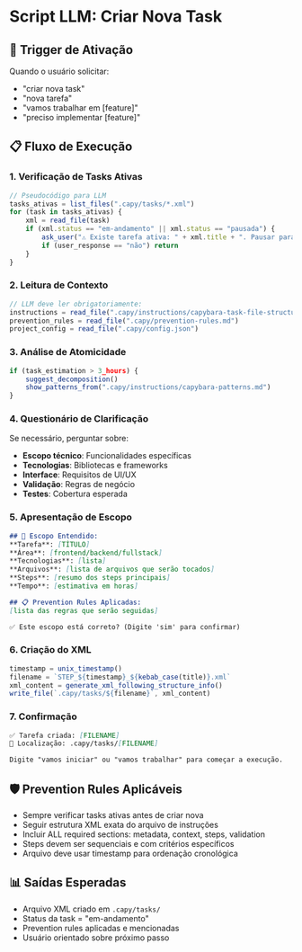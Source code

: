 # Script LLM: Criar Nova Task

## 🎯 **Trigger de Ativação**
Quando o usuário solicitar:
- "criar nova task"
- "nova tarefa"
- "vamos trabalhar em [feature]"
- "preciso implementar [feature]"

## 📋 **Fluxo de Execução**

### **1. Verificação de Tasks Ativas**
```javascript
// Pseudocódigo para LLM
tasks_ativas = list_files(".capy/tasks/*.xml")
for (task in tasks_ativas) {
    xml = read_file(task)
    if (xml.status == "em-andamento" || xml.status == "pausada") {
        ask_user("⚠️ Existe tarefa ativa: " + xml.title + ". Pausar para criar nova?")
        if (user_response == "não") return
    }
}
```

### **2. Leitura de Contexto**
```javascript
// LLM deve ler obrigatoriamente:
instructions = read_file(".capy/instructions/capybara-task-file-structure-info.md")
prevention_rules = read_file(".capy/prevention-rules.md")
project_config = read_file(".capy/config.json")
```

### **3. Análise de Atomicidade**
```javascript
if (task_estimation > 3_hours) {
    suggest_decomposition()
    show_patterns_from(".capy/instructions/capybara-patterns.md")
}
```

### **4. Questionário de Clarificação**
Se necessário, perguntar sobre:
- **Escopo técnico**: Funcionalidades específicas
- **Tecnologias**: Bibliotecas e frameworks
- **Interface**: Requisitos de UI/UX
- **Validação**: Regras de negócio
- **Testes**: Cobertura esperada

### **5. Apresentação de Escopo**
```markdown
## 🎯 Escopo Entendido:
**Tarefa**: [TÍTULO]
**Área**: [frontend/backend/fullstack]
**Tecnologias**: [lista]
**Arquivos**: [lista de arquivos que serão tocados]
**Steps**: [resumo dos steps principais]
**Tempo**: [estimativa em horas]

## 📋 Prevention Rules Aplicadas:
[lista das regras que serão seguidas]

✅ Este escopo está correto? (Digite 'sim' para confirmar)
```

### **6. Criação do XML**
```javascript
timestamp = unix_timestamp()
filename = `STEP_${timestamp}_${kebab_case(title)}.xml`
xml_content = generate_xml_following_structure_info()
write_file(`.capy/tasks/${filename}`, xml_content)
```

### **7. Confirmação**
```markdown
✅ Tarefa criada: [FILENAME]
📁 Localização: .capy/tasks/[FILENAME]

Digite "vamos iniciar" ou "vamos trabalhar" para começar a execução.
```

## 🛡️ **Prevention Rules Aplicáveis**
- Sempre verificar tasks ativas antes de criar nova
- Seguir estrutura XML exata do arquivo de instruções
- Incluir ALL required sections: metadata, context, steps, validation
- Steps devem ser sequenciais e com critérios específicos
- Arquivo deve usar timestamp para ordenação cronológica

## 📊 **Saídas Esperadas**
- Arquivo XML criado em `.capy/tasks/`
- Status da task = "em-andamento"
- Prevention rules aplicadas e mencionadas
- Usuário orientado sobre próximo passo
